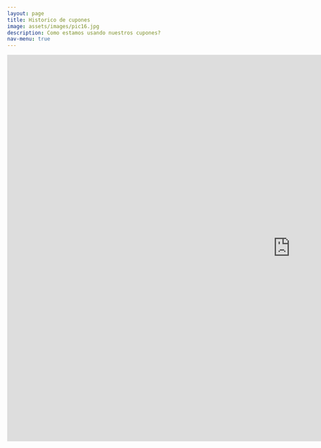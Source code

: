 ```yaml
---
layout: page
title: Historico de cupones
image: assets/images/pic16.jpg
description: Como estamos usando nuestros cupones?
nav-menu: true
---
```

<section id="one" class="row center-xs">
<iframe width="1320px" height="900px" style="border:none;"  src="https://public.tableau.com/views/demo_posta/CuponesHistoricos?:showVizHome=no&:embed=true" name="iframe_a"></iframe>
</section>

